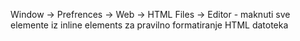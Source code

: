 Window -> Prefrences -> Web -> HTML Files -> Editor
    - maknuti sve elemente iz inline elements za pravilno formatiranje HTML datoteka
